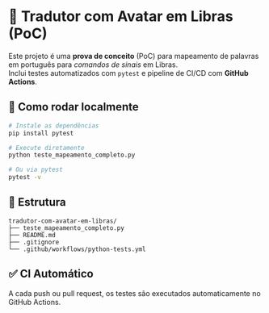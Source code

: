 # 🧠 Tradutor com Avatar em Libras (PoC)

Este projeto é uma **prova de conceito** (PoC) para mapeamento de palavras em português para *comandos de sinais* em Libras.  
Inclui testes automatizados com `pytest` e pipeline de CI/CD com **GitHub Actions**.

## 🚀 Como rodar localmente

```bash
# Instale as dependências
pip install pytest

# Execute diretamente
python teste_mapeamento_completo.py

# Ou via pytest
pytest -v
```

## 🧩 Estrutura
```
tradutor-com-avatar-em-libras/
├── teste_mapeamento_completo.py
├── README.md
├── .gitignore
└── .github/workflows/python-tests.yml
```

## ✅ CI Automático
A cada push ou pull request, os testes são executados automaticamente no GitHub Actions.
